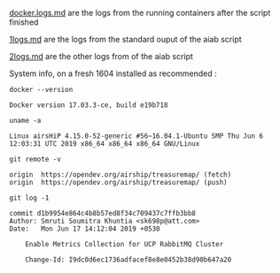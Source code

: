 [docker.logs.md](https://github.com/JulienBe/airship-in-a-bottle-testing/blob/master/docker.logs.md) are the logs from the running containers after the script finished

[1logs.md](https://github.com/JulienBe/airship-in-a-bottle-testing/blob/master/1logs.md) are the logs from the standard ouput of the aiab script

[2logs.md](https://github.com/JulienBe/airship-in-a-bottle-testing/blob/master/2logs.md) are the other logs from of the aiab script

System info, on a fresh 1604 installed as recommended :

`docker --version`
```
Docker version 17.03.3-ce, build e19b718
```
`uname -a`
```
Linux airsHiP 4.15.0-52-generic #56~16.04.1-Ubuntu SMP Thu Jun 6 12:03:31 UTC 2019 x86_64 x86_64 x86_64 GNU/Linux
```
`git remote -v`
```
origin	https://opendev.org/airship/treasuremap/ (fetch)
origin	https://opendev.org/airship/treasuremap/ (push)
```
`git log -1`
```
commit d1b9954e864c4b8b57ed8f34c709437c7ffb3bb8
Author: Smruti Soumitra Khuntia <sk698p@att.com>
Date:   Mon Jun 17 14:12:04 2019 +0530

    Enable Metrics Collection for UCP RabbitMQ Cluster
    
    Change-Id: I9dc0d6ec1736adfacef8e8e0452b38d90b647a20
```
